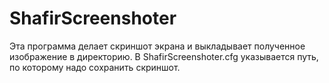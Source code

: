 # ShafirScreenshoter

Эта программа делает скриншот экрана и выкладывает полученное изображение в директорию.
В ShafirScreenshoter.cfg указывается путь, по которому надо сохранить скриншот.